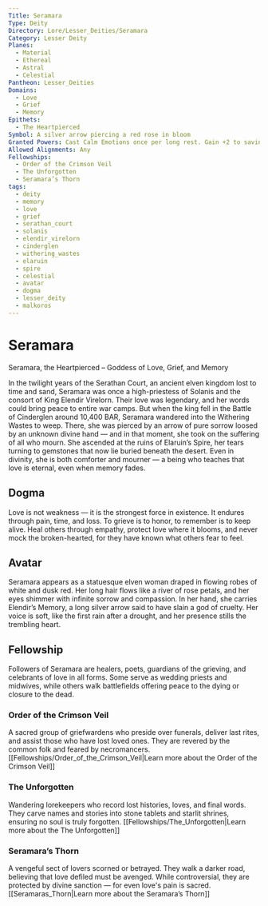 ```yaml
---
Title: Seramara
Type: Deity
Directory: Lore/Lesser_Deities/Seramara
Category: Lesser Deity
Planes:
  - Material
  - Ethereal
  - Astral
  - Celestial
Pantheon: Lesser_Deities
Domains:
  - Love
  - Grief
  - Memory
Epithets:
  - The Heartpierced
Symbol: A silver arrow piercing a red rose in bloom
Granted Powers: Cast Calm Emotions once per long rest. Gain +2 to saving throws against charm and fear.
Allowed Alignments: Any
Fellowships:
  - Order of the Crimson Veil
  - The Unforgotten
  - Seramara’s Thorn
tags:
  - deity
  - memory
  - love
  - grief
  - serathan_court
  - solanis
  - elendir_virelorn
  - cinderglen
  - withering_wastes
  - elaruin
  - spire
  - celestial
  - avatar
  - dogma
  - lesser_deity
  - malkoros
---
```


# Seramara

Seramara, the Heartpierced – Goddess of Love, Grief, and Memory

In the twilight years of the Serathan Court, an ancient elven kingdom lost to time and sand, Seramara was once a high-priestess of Solanis and the consort of King Elendir Virelorn. Their love was legendary, and her words could bring peace to entire war camps. But when the king fell in the Battle of Cinderglen around 10,400 BAR, Seramara wandered into the Withering Wastes to weep. There, she was pierced by an arrow of pure sorrow loosed by an unknown divine hand — and in that moment, she took on the suffering of all who mourn. She ascended at the ruins of Elaruin’s Spire, her tears turning to gemstones that now lie buried beneath the desert. Even in divinity, she is both comforter and mourner — a being who teaches that love is eternal, even when memory fades.

## Dogma
Love is not weakness — it is the strongest force in existence. It endures through pain, time, and loss. To grieve is to honor, to remember is to keep alive. Heal others through empathy, protect love where it blooms, and never mock the broken-hearted, for they have known what others fear to feel.

## Avatar
Seramara appears as a statuesque elven woman draped in flowing robes of white and dusk red. Her long hair flows like a river of rose petals, and her eyes shimmer with infinite sorrow and compassion. In her hand, she carries Elendir’s Memory, a long silver arrow said to have slain a god of cruelty. Her voice is soft, like the first rain after a drought, and her presence stills the trembling heart.

## Fellowship
Followers of Seramara are healers, poets, guardians of the grieving, and celebrants of love in all forms. Some serve as wedding priests and midwives, while others walk battlefields offering peace to the dying or closure to the dead.

### Order of the Crimson Veil
A sacred group of griefwardens who preside over funerals, deliver last rites, and assist those who have lost loved ones. They are revered by the common folk and feared by necromancers.
[[Fellowships/Order_of_the_Crimson_Veil|Learn more about the Order of the Crimson Veil]]

### The Unforgotten
Wandering lorekeepers who record lost histories, loves, and final words. They carve names and stories into stone tablets and starlit shrines, ensuring no soul is truly forgotten.
[[Fellowships/The_Unforgotten|Learn more about the The Unforgotten]]

### Seramara’s Thorn
A vengeful sect of lovers scorned or betrayed. They walk a darker road, believing that love defiled must be avenged. While controversial, they are protected by divine sanction — for even love's pain is sacred.
[[Seramaras_Thorn|Learn more about the Seramara’s Thorn]]